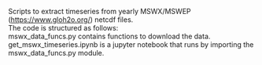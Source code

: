 Scripts to extract timeseries from yearly MSWX/MSWEP (https://www.gloh2o.org/) netcdf files.  
The code is structured as follows:  
mswx_data_funcs.py contains functions to download the data.  
get_mswx_timeseries.ipynb is a jupyter notebook that runs by importing the mswx_data_funcs.py module.
